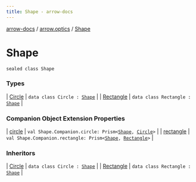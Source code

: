 ```yaml
---
title: Shape - arrow-docs
---
```


[arrow-docs](../../index.html) / [arrow.optics](../index.html) / [Shape](./index.html)

# Shape

`sealed class Shape`

### Types

| [Circle](-circle/index.html) | `data class Circle : `[`Shape`](./index.html) |
| [Rectangle](-rectangle/index.html) | `data class Rectangle : `[`Shape`](./index.html) |

### Companion Object Extension Properties

| [circle](../circle.html) | `val Shape.Companion.circle: Prism<`[`Shape`](./index.html)`, `[`Circle`](-circle/index.html)`>` |
| [rectangle](../rectangle.html) | `val Shape.Companion.rectangle: Prism<`[`Shape`](./index.html)`, `[`Rectangle`](-rectangle/index.html)`>` |

### Inheritors

| [Circle](-circle/index.html) | `data class Circle : `[`Shape`](./index.html) |
| [Rectangle](-rectangle/index.html) | `data class Rectangle : `[`Shape`](./index.html) |

